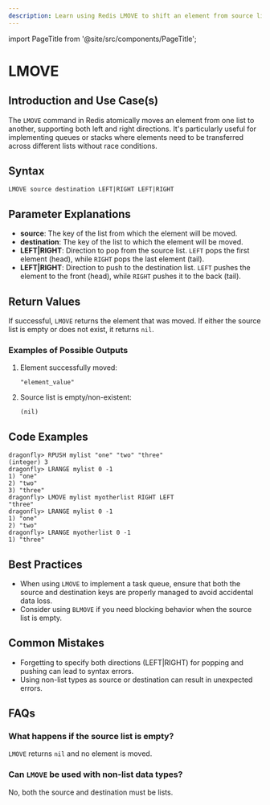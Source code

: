 ```yaml
---
description: Learn using Redis LMOVE to shift an element from source list to destination list.
---
```


import PageTitle from '@site/src/components/PageTitle';

# LMOVE

<PageTitle title="Redis LMOVE Explained (Better Than Official Docs)" />

## Introduction and Use Case(s)

The `LMOVE` command in Redis atomically moves an element from one list to another, supporting both left and right directions. It's particularly useful for implementing queues or stacks where elements need to be transferred across different lists without race conditions.

## Syntax

```cli
LMOVE source destination LEFT|RIGHT LEFT|RIGHT
```

## Parameter Explanations

- **source**: The key of the list from which the element will be moved.
- **destination**: The key of the list to which the element will be moved.
- **LEFT|RIGHT**: Direction to pop from the source list. `LEFT` pops the first element (head), while `RIGHT` pops the last element (tail).
- **LEFT|RIGHT**: Direction to push to the destination list. `LEFT` pushes the element to the front (head), while `RIGHT` pushes it to the back (tail).

## Return Values

If successful, `LMOVE` returns the element that was moved. If either the source list is empty or does not exist, it returns `nil`.

### Examples of Possible Outputs

1. Element successfully moved:
   ```cli
   "element_value"
   ```
2. Source list is empty/non-existent:
   ```cli
   (nil)
   ```

## Code Examples

```cli
dragonfly> RPUSH mylist "one" "two" "three"
(integer) 3
dragonfly> LRANGE mylist 0 -1
1) "one"
2) "two"
3) "three"
dragonfly> LMOVE mylist myotherlist RIGHT LEFT
"three"
dragonfly> LRANGE mylist 0 -1
1) "one"
2) "two"
dragonfly> LRANGE myotherlist 0 -1
1) "three"
```

## Best Practices

- When using `LMOVE` to implement a task queue, ensure that both the source and destination keys are properly managed to avoid accidental data loss.
- Consider using `BLMOVE` if you need blocking behavior when the source list is empty.

## Common Mistakes

- Forgetting to specify both directions (LEFT|RIGHT) for popping and pushing can lead to syntax errors.
- Using non-list types as source or destination can result in unexpected errors.

## FAQs

### What happens if the source list is empty?

`LMOVE` returns `nil` and no element is moved.

### Can `LMOVE` be used with non-list data types?

No, both the source and destination must be lists.

